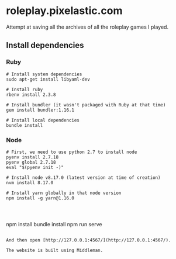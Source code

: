 # roleplay.pixelastic.com

Attempt at saving all the archives of all the roleplay games I played.

## Install dependencies

### Ruby

```
# Install system dependencies
sudo apt-get install libyaml-dev

# Install ruby 
rbenv install 2.3.8

# Install bundler (it wasn't packaged with Ruby at that time)
gem install bundler:1.16.1

# Install local dependencies
bundle install

```

### Node

```
# First, we need to use python 2.7 to install node
pyenv install 2.7.18
pyenv global 2.7.18
eval "$(pyenv init -)"

# Install node v8.17.0 (latest version at time of creation)
nvm install 8.17.0

# Install yarn globally in that node version
npm install -g yarn@1.16.0




```
npm install
bundle install
npm run serve
```

And then open [http://127.0.0.1:4567/](http://127.0.0.1:4567/).

The website is built using Middleman.
